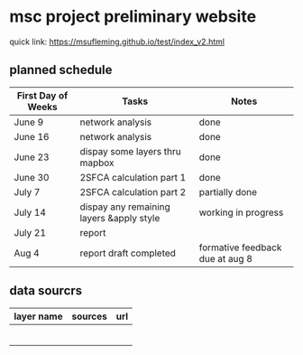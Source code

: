 # msc project preliminary website
quick link: https://msufleming.github.io/test/index_v2.html

## planned schedule
| First Day of Weeks |   Tasks   |       Notes      |
|--------------------|-----------|------------------|
|    June 9     |  network analysis |      done            |
|    June 16    | network analysis |      done            |
|     June 23    | dispay some layers thru mapbox  |    done   |
|     June 30    |   2SFCA  calculation part 1   |done      |
|       July 7    |     2SFCA  calculation part 2      |  partially done               |
|     July 14  |    dispay any remaining layers &apply style      |   working in progress               |
| July 21| report |  |
| Aug 4| report draft completed|formative feedback due at aug 8|

## data sourcrs
| layer name |  sources  |   url   |
|------------|-----------|---------|
|            |           |         |
|            |           |         |
|            |           |         |
|            |           |         |
|            |           |         |
|            |           |         |
